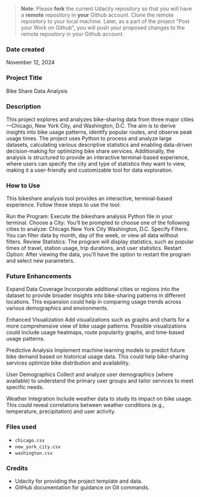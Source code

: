 >**Note**: Please **fork** the current Udacity repository so that you will have a **remote** repository in **your** Github account. Clone the remote repository to your local machine. Later, as a part of the project "Post your Work on Github", you will push your proposed changes to the remote repository in your Github account.

### Date created
November 12, 2024

### Project Title
Bike Share Data Analysis

### Description

This project explores and analyzes bike-sharing data from three major cities—Chicago, New York City, and Washington, D.C. The aim is to derive insights into bike usage patterns, identify popular routes, and observe peak usage times. The project uses Python to process and analyze large datasets, calculating various descriptive statistics and enabling data-driven decision-making for optimizing bike share services. Additionally, the analysis is structured to provide an interactive terminal-based experience, where users can specify the city and type of statistics they want to view, making it a user-friendly and customizable tool for data exploration.


### How to Use
This bikeshare analysis tool provides an interactive, terminal-based experience. Follow these steps to use the tool:

Run the Program: Execute the bikeshare analysis Python file in your terminal.
Choose a City: You’ll be prompted to choose one of the following cities to analyze:
Chicago
New York City
Washington, D.C.
Specify Filters: You can filter data by month, day of the week, or view all data without filters.
Review Statistics: The program will display statistics, such as popular times of travel, station usage, trip durations, and user statistics.
Restart Option: After viewing the data, you’ll have the option to restart the program and select new parameters.

### Future Enhancements
Expand Data Coverage
Incorporate additional cities or regions into the dataset to provide broader insights into bike-sharing patterns in different locations. This expansion could help in comparing usage trends across various demographics and environments.

Enhanced Visualization
Add visualizations such as graphs and charts for a more comprehensive view of bike usage patterns. Possible visualizations could include usage heatmaps, route popularity graphs, and time-based usage patterns.

Predictive Analysis
Implement machine learning models to predict future bike demand based on historical usage data. This could help bike-sharing services optimize bike distribution and availability.

User Demographics
Collect and analyze user demographics (where available) to understand the primary user groups and tailor services to meet specific needs.

Weather Integration
Include weather data to study its impact on bike usage. This could reveal correlations between weather conditions (e.g., temperature, precipitation) and user activity.

### Files used
- `chicago.csv`
- `new_york_city.csv`
- `washington.csv`

### Credits
- Udacity for providing the project template and data.
- GitHub documentation for guidance on Git commands.
